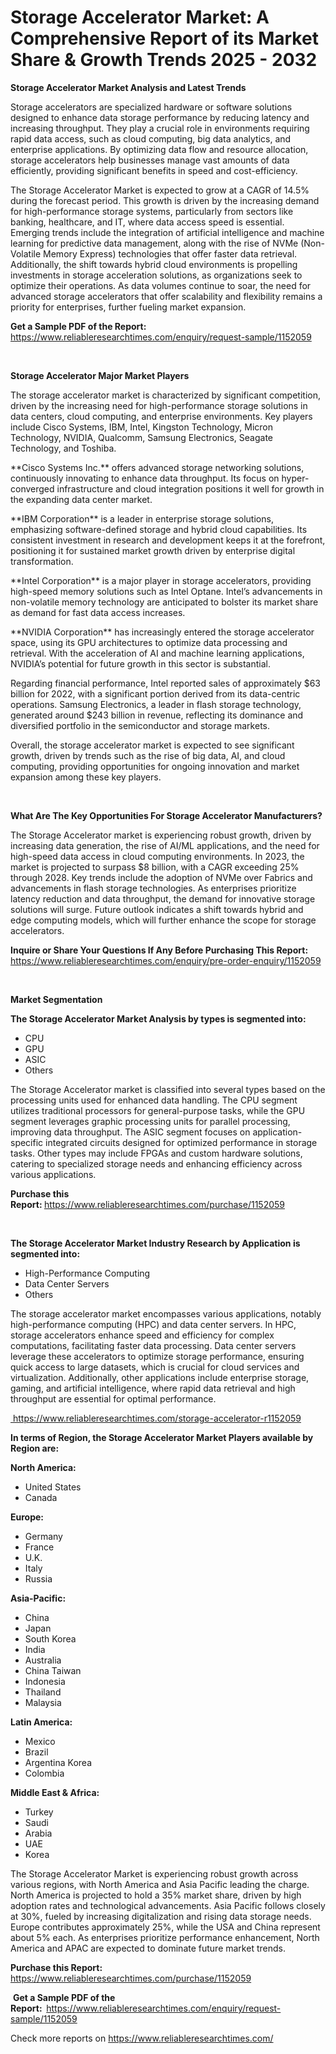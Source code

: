 <p><h1>Storage Accelerator Market: A Comprehensive Report of its Market Share & Growth Trends 2025 - 2032</h1></p><p><strong>Storage Accelerator Market Analysis and Latest Trends</strong></p>
<p><p>Storage accelerators are specialized hardware or software solutions designed to enhance data storage performance by reducing latency and increasing throughput. They play a crucial role in environments requiring rapid data access, such as cloud computing, big data analytics, and enterprise applications. By optimizing data flow and resource allocation, storage accelerators help businesses manage vast amounts of data efficiently, providing significant benefits in speed and cost-efficiency.</p><p>The Storage Accelerator Market is expected to grow at a CAGR of 14.5% during the forecast period. This growth is driven by the increasing demand for high-performance storage systems, particularly from sectors like banking, healthcare, and IT, where data access speed is essential. Emerging trends include the integration of artificial intelligence and machine learning for predictive data management, along with the rise of NVMe (Non-Volatile Memory Express) technologies that offer faster data retrieval. Additionally, the shift towards hybrid cloud environments is propelling investments in storage acceleration solutions, as organizations seek to optimize their operations. As data volumes continue to soar, the need for advanced storage accelerators that offer scalability and flexibility remains a priority for enterprises, further fueling market expansion.</p></p>
<p><strong>Get a Sample PDF of the Report:&nbsp;</strong> <a href="https://www.reliableresearchtimes.com/enquiry/request-sample/1152059?utm_campaign=2009&utm_medium=2&utm_source=Github&utm_content=ia&utm_term=06042025&utm_id=storage-accelerator">https://www.reliableresearchtimes.com/enquiry/request-sample/1152059</a></p>
<p>&nbsp;</p>
<p><strong>Storage Accelerator Major Market Players</strong></p>
<p><p>The storage accelerator market is characterized by significant competition, driven by the increasing need for high-performance storage solutions in data centers, cloud computing, and enterprise environments. Key players include Cisco Systems, IBM, Intel, Kingston Technology, Micron Technology, NVIDIA, Qualcomm, Samsung Electronics, Seagate Technology, and Toshiba.</p><p>**Cisco Systems Inc.** offers advanced storage networking solutions, continuously innovating to enhance data throughput. Its focus on hyper-converged infrastructure and cloud integration positions it well for growth in the expanding data center market.</p><p>**IBM Corporation** is a leader in enterprise storage solutions, emphasizing software-defined storage and hybrid cloud capabilities. Its consistent investment in research and development keeps it at the forefront, positioning it for sustained market growth driven by enterprise digital transformation.</p><p>**Intel Corporation** is a major player in storage accelerators, providing high-speed memory solutions such as Intel Optane. Intel’s advancements in non-volatile memory technology are anticipated to bolster its market share as demand for fast data access increases.</p><p>**NVIDIA Corporation** has increasingly entered the storage accelerator space, using its GPU architectures to optimize data processing and retrieval. With the acceleration of AI and machine learning applications, NVIDIA’s potential for future growth in this sector is substantial.</p><p>Regarding financial performance, Intel reported sales of approximately $63 billion for 2022, with a significant portion derived from its data-centric operations. Samsung Electronics, a leader in flash storage technology, generated around $243 billion in revenue, reflecting its dominance and diversified portfolio in the semiconductor and storage markets.</p><p>Overall, the storage accelerator market is expected to see significant growth, driven by trends such as the rise of big data, AI, and cloud computing, providing opportunities for ongoing innovation and market expansion among these key players.</p></p>
<p>&nbsp;</p>
<p><strong>What Are The Key Opportunities For Storage Accelerator Manufacturers?</strong></p>
<p><p>The Storage Accelerator market is experiencing robust growth, driven by increasing data generation, the rise of AI/ML applications, and the need for high-speed data access in cloud computing environments. In 2023, the market is projected to surpass $8 billion, with a CAGR exceeding 25% through 2028. Key trends include the adoption of NVMe over Fabrics and advancements in flash storage technologies. As enterprises prioritize latency reduction and data throughput, the demand for innovative storage solutions will surge. Future outlook indicates a shift towards hybrid and edge computing models, which will further enhance the scope for storage accelerators.</p></p>
<p><strong>Inquire or Share Your Questions If Any Before Purchasing This Report:</strong> <a href="https://www.reliableresearchtimes.com/enquiry/pre-order-enquiry/1152059?utm_campaign=2009&utm_medium=2&utm_source=Github&utm_content=ia&utm_term=06042025&utm_id=storage-accelerator">https://www.reliableresearchtimes.com/enquiry/pre-order-enquiry/1152059</a></p>
<p>&nbsp;</p>
<p><strong>Market Segmentation</strong></p>
<p><strong>The Storage Accelerator Market Analysis by types is segmented into:</strong></p>
<p><ul><li>CPU</li><li>GPU</li><li>ASIC</li><li>Others</li></ul></p>
<p><p>The Storage Accelerator market is classified into several types based on the processing units used for enhanced data handling. The CPU segment utilizes traditional processors for general-purpose tasks, while the GPU segment leverages graphic processing units for parallel processing, improving data throughput. The ASIC segment focuses on application-specific integrated circuits designed for optimized performance in storage tasks. Other types may include FPGAs and custom hardware solutions, catering to specialized storage needs and enhancing efficiency across various applications.</p></p>
<p><strong>Purchase this Report:&nbsp;</strong><a href="https://www.reliableresearchtimes.com/purchase/1152059?utm_campaign=2009&utm_medium=2&utm_source=Github&utm_content=ia&utm_term=06042025&utm_id=storage-accelerator">https://www.reliableresearchtimes.com/purchase/1152059</a></p>
<p>&nbsp;</p>
<p><strong>The Storage Accelerator Market Industry Research by Application is segmented into:</strong></p>
<p><ul><li>High-Performance Computing</li><li>Data Center Servers</li><li>Others</li></ul></p>
<p><p>The storage accelerator market encompasses various applications, notably high-performance computing (HPC) and data center servers. In HPC, storage accelerators enhance speed and efficiency for complex computations, facilitating faster data processing. Data center servers leverage these accelerators to optimize storage performance, ensuring quick access to large datasets, which is crucial for cloud services and virtualization. Additionally, other applications include enterprise storage, gaming, and artificial intelligence, where rapid data retrieval and high throughput are essential for optimal performance.</p></p>
<p><a href="https://www.reliableresearchtimes.com/storage-accelerator-r1152059?utm_campaign=2009&utm_medium=2&utm_source=Github&utm_content=ia&utm_term=06042025&utm_id=storage-accelerator">&nbsp;https://www.reliableresearchtimes.com/storage-accelerator-r1152059</a></p>
<p><strong>In terms of Region, the Storage Accelerator Market Players available by Region are:</strong></p>
<p>
    <p> <strong> North America: </strong>
        <ul>
            <li>United States</li>
            <li>Canada</li>
        </ul>
        </p> 
    <p> <strong> Europe: </strong>
        <ul>
            <li>Germany</li>
            <li>France</li>
            <li>U.K.</li>
            <li>Italy</li>
            <li>Russia</li>
        </ul>
        </p> 
    <p> <strong> Asia-Pacific: </strong>
        <ul>
            <li>China</li>
            <li>Japan</li>
            <li>South Korea</li>
            <li>India</li>
            <li>Australia</li>
            <li>China Taiwan</li>
            <li>Indonesia</li>
            <li>Thailand</li>
            <li>Malaysia</li>
        </ul>
        </p> 
    <p> <strong> Latin America: </strong>
        <ul>
            <li>Mexico</li>
            <li>Brazil</li>
            <li>Argentina Korea</li>
            <li>Colombia</li>
        </ul>
        </p> 
    <p> <strong> Middle East & Africa: </strong>
        <ul>
            <li>Turkey</li>
            <li>Saudi</li>
            <li>Arabia</li>
            <li>UAE</li>
            <li>Korea</li>
        </ul>
    </p>
    </p>
<p><p>The Storage Accelerator Market is experiencing robust growth across various regions, with North America and Asia Pacific leading the charge. North America is projected to hold a 35% market share, driven by high adoption rates and technological advancements. Asia Pacific follows closely at 30%, fueled by increasing digitalization and rising data storage needs. Europe contributes approximately 25%, while the USA and China represent about 5% each. As enterprises prioritize performance enhancement, North America and APAC are expected to dominate future market trends.</p></p>
<p><strong>Purchase this Report: </strong><a href="https://www.reliableresearchtimes.com/purchase/1152059?utm_campaign=2009&utm_medium=2&utm_source=Github&utm_content=ia&utm_term=06042025&utm_id=storage-accelerator">https://www.reliableresearchtimes.com/purchase/1152059</a></p>
<p>&nbsp;<strong>Get a Sample PDF of the Report:&nbsp;&nbsp;</strong><a href="https://www.reliableresearchtimes.com/enquiry/request-sample/1152059?utm_campaign=2009&utm_medium=2&utm_source=Github&utm_content=ia&utm_term=06042025&utm_id=storage-accelerator">https://www.reliableresearchtimes.com/enquiry/request-sample/1152059</a></p>
<p><strong></strong></p>
<p>Check more reports on <a href="https://www.reliableresearchtimes.com/?utm_campaign=2009&utm_medium=2&utm_source=Github&utm_content=ia&utm_term=06042025&utm_id=storage-accelerator">https://www.reliableresearchtimes.com/</a></p>